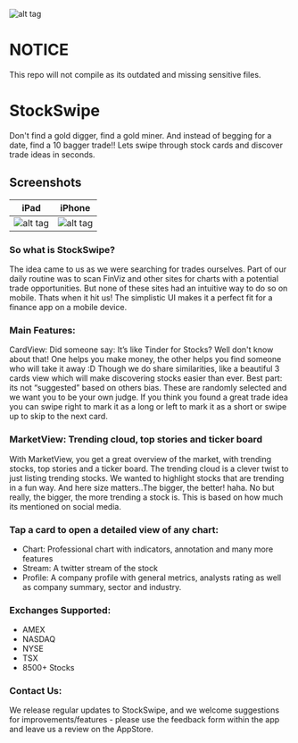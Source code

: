 ![alt tag](https://user-images.githubusercontent.com/10794609/50870265-4d4d4b00-1385-11e9-8bff-b0698f72c488.png)

# NOTICE # 

This repo will not compile as its outdated and missing sensitive files. 

# StockSwipe #

Don't find a gold digger, find a gold miner. And instead of begging for a date, find a 10 bagger trade!!
Lets swipe through stock cards and discover trade ideas in seconds. 

## Screenshots

iPad                                                                                                              |  iPhone
:----------------------------------------------------------------------------------------------------------------:|:----------------------------------------------------------------------------------------------------------------:
![alt tag](https://user-images.githubusercontent.com/10794609/50870202-04959200-1385-11e9-80fe-342133b86a99.png) | ![alt tag](https://user-images.githubusercontent.com/10794609/50870198-00697480-1385-11e9-8a7e-16e78a6fe023.png)

###  So what is StockSwipe? ### 

The idea came to us as we were searching for trades ourselves. Part of our daily routine was to scan FinViz and other sites for charts with a potential trade opportunities. But none of these sites had an intuitive way to do so on mobile. Thats when it hit us! The simplistic UI makes it a perfect fit for a finance app on a mobile device.

###  Main Features: ### 

CardView: Did someone say: It’s like Tinder for Stocks? 
Well don't know about that! One helps you make money, the other helps you find someone who will take it away :D Though we do share similarities, like a beautiful 3 cards view which will make discovering stocks easier than ever. Best part: its not “suggested” based on others bias. These are randomly selected and we want you to be your own judge. If you think you found a great trade idea you can swipe right to mark it as a long or left to mark it as a short or swipe up to skip to the next card.

###  MarketView: Trending cloud, top stories and ticker board ### 

With MarketView, you get a great overview of the market, with trending stocks, top stories and a ticker board. The trending cloud is a clever twist to just listing trending stocks. We wanted to highlight stocks that are trending in a fun way. And here size matters..The bigger, the better! haha. No but really, the bigger, the more trending a stock is. This is based on how much its mentioned on social media. 

###  Tap a card to open a detailed view of any chart: ### 

* Chart: Professional chart with indicators, annotation and many more features
* Stream: A twitter stream of the stock
* Profile: A company profile with general metrics, analysts rating as well as company summary, sector and industry.

###  Exchanges Supported: ### 
- AMEX
- NASDAQ 
- NYSE
- TSX
- 8500+ Stocks

###  Contact Us: ### 
We release regular updates to StockSwipe, and we welcome suggestions for improvements/features - please use the feedback form within the app and leave us a review on the AppStore.
